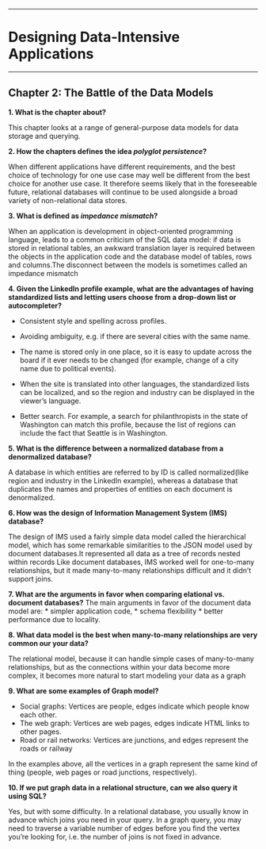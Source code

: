----------------------------
# Designing Data-Intensive Applications
----------------------------

## Chapter 2: The Battle of the Data Models


**1. What is the chapter about?**

This chapter looks at a range of general-purpose data models for data storage and
querying.


**2. How the chapters defines the idea *polyglot persistence*?**

When different applications have different requirements, and the best choice of technology for one use
case may well be different from the best choice for another use case. It therefore seems likely
that in the foreseeable future, relational databases will continue to be used alongside a broad
variety of non-relational data stores.



**3. What is defined as *impedance mismatch*?**

When an application is development in object-oriented programming language,
leads to a common criticism of the SQL data model: if data is stored in relational tables, an
awkward translation layer is required between the objects in the application code and the
database model of tables, rows and columns.The disconnect between the models is sometimes
called an impedance mismatch


**4. Given the LinkedIn profile example, what are the advantages of having 
standardized lists and letting users choose from a drop-down list or autocompleter?**

* Consistent style and spelling across profiles.

* Avoiding ambiguity, e.g. if there are several cities with the same name.

* The name is stored only in one place, so it is easy to update across 
the board if it ever needs to be changed (for example, change of a city name due to political events).

*  When the site is translated into other languages, the standardized lists can be localized, and so the
region and industry can be displayed in the viewer’s language.

* Better search. For example, a search for philanthropists in the state of Washington can match this
profile, because the list of regions can include the fact that Seattle is in Washington.


**5. What is the difference between a normalized database from a denormalized database?**

A database in which entities are referred to by ID is called
normalized(like region and industry in the LinkedIn example),
whereas a database that duplicates the names and properties of entities on each
document is denormalized.


**6. How was the design of Information Management System (IMS) database?**

The design of IMS used a fairly simple data model called the hierarchical model, which has
some remarkable similarities to the JSON model used by document databases.It
represented all data as a tree of records nested within records
Like document databases, IMS worked well for one-to-many relationships, but it made
many-to-many relationships difficult and it didn’t support joins. 



**7. What are the arguments in favor when comparing elational vs. document databases?**
The main arguments in favor of the document data model are: 
	* simpler application code, 
	* schema flexibility
	* better performance due to locality.


**8. What data model is the best when many-to-many relationships are very common our your data?**


The relational model, because it can handle simple cases of many-to-many relationships, 
but as the connections within your data become more complex, 
it becomes more natural to start modeling your data as a graph


**9. What are some examples of Graph model?**

* Social graphs: Vertices are people, edges indicate which people know each other.
* The web graph: Vertices are web pages, edges indicate HTML links to other pages.
* Road or rail networks: Vertices are junctions, and edges represent the roads or railway 

In the examples above, all the vertices in a graph represent the same kind of thing (people, web
pages or road junctions, respectively).






**10. If we put graph data in a relational structure, can we also query it using SQL?**

Yes, but with some difficulty. In a relational database, you usually know in
advance which joins you need in your query. In a graph query, you may need to traverse a
variable number of edges before you find the vertex you’re looking for, i.e. the number of joins is
not fixed in advance.
